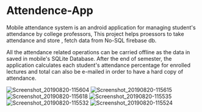 # Attendence-App

Mobile attendance system is an android application for managing student's attendance by college professors, This project helps proessors to take attendance and store , fetch data from No-SQL firebase db.

All the attendance related operations can be carried offline as the data in saved in mobile's SQLite Database. After the end of semester, the application calculates each student's attendance percentage for enrolled lectures and total can also be e-mailed in order to have a hard copy of attendance.



![Screenshot_20190820-115604](https://user-images.githubusercontent.com/40387105/63337874-0a534d00-c342-11e9-9e4a-6b442ff4aa44.jpg)
![Screenshot_20190820-115615](https://user-images.githubusercontent.com/40387105/63337875-0aebe380-c342-11e9-9787-b694d98b0f12.jpg)
![Screenshot_20190820-115618](https://user-images.githubusercontent.com/40387105/63337876-0aebe380-c342-11e9-8119-38f3d3c2d327.jpg)
![Screenshot_20190820-115535](https://user-images.githubusercontent.com/40387105/63337873-0a534d00-c342-11e9-8120-1154c6804491.jpg)
![Screenshot_20190820-115532](https://user-images.githubusercontent.com/40387105/63337871-0a534d00-c342-11e9-9a60-d6f491fdf2e7.jpg)
![Screenshot_20190820-115524](https://user-images.githubusercontent.com/40387105/63337870-09bab680-c342-11e9-9210-16d9b15260e9.jpg)
